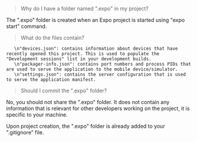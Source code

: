 > Why do I have a folder named ".expo" in my project?

The ".expo" folder is created when an Expo project is started using "expo start" command.

> What do the files contain?

       \n"devices.json": contains information about devices that have recently opened this project. This is used to populate the "Development sessions" list in your development builds.
       \n"packager-info.json": contains port numbers and process PIDs that are used to serve the application to the mobile device/simulator.
       \n"settings.json": contains the server configuration that is used to serve the application manifest.

> Should I commit the ".expo" folder?

No, you should not share the ".expo" folder. It does not contain any information that is relevant for other developers working on the project, it is specific to your machine.

Upon project creation, the ".expo" folder is already added to your ".gitignore" file.
